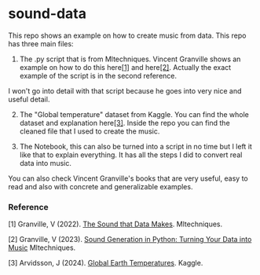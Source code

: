 # sound-data

This repo shows an example on how to create music from data. 
This repo has three main files:

1. The .py script that is from Mltechniques. Vincent Granville shows an example on how to do this here[[1]](#1) and here[[2]](#2). Actually the exact example of the script is in the second reference. 

I won't go into detail with that script because he goes into very nice and useful detail. 

2. The "Global temperature" dataset from Kaggle. You can find the whole dataset and explanation here[[3]](#3). Inside the repo you can find the cleaned file that I used to create the music. 

3. The Notebook, this can also be turned into a script in no time but I left it like that to explain everything. It has all the steps I did to convert real data into music. 

You can also check Vincent Granville's books that are very useful, easy to read and also with concrete and generalizable examples.

### Reference

<a id="1">[1]</a> 
Granville, V (2022).
[The Sound that Data Makes](https://mltechniques.com/2022/08/29/the-sound-that-data-makes/).
Mltechniques.

<a id="2">[2]</a> 
Granville, V (2023).
[Sound Generation in Python: Turning Your Data into Music](https://mltechniques.com/2023/07/13/sound-generation-in-python-turning-your-data-into-music/)
Mltechniques.

<a id="3">[3]</a> 
Arvidsson, J (2024).
[Global Earth Temperatures](https://www.kaggle.com/datasets/joebeachcapital/global-earth-temperatures).
Kaggle. 